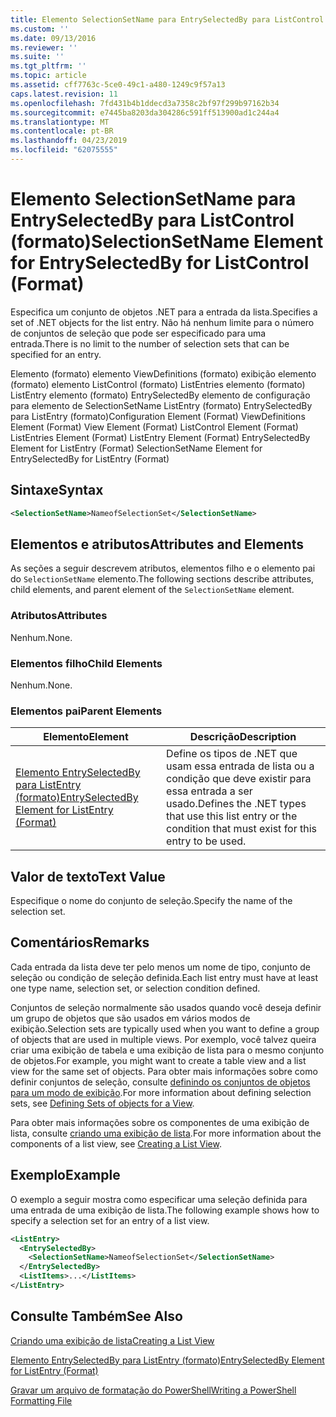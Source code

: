 ```yaml
---
title: Elemento SelectionSetName para EntrySelectedBy para ListControl (formato) | Microsoft Docs
ms.custom: ''
ms.date: 09/13/2016
ms.reviewer: ''
ms.suite: ''
ms.tgt_pltfrm: ''
ms.topic: article
ms.assetid: cff7763c-5ce0-49c1-a480-1249c9f57a13
caps.latest.revision: 11
ms.openlocfilehash: 7fd431b4b1ddecd3a7358c2bf97f299b97162b34
ms.sourcegitcommit: e7445ba8203da304286c591ff513900ad1c244a4
ms.translationtype: MT
ms.contentlocale: pt-BR
ms.lasthandoff: 04/23/2019
ms.locfileid: "62075555"
---
```

# <a name="selectionsetname-element-for-entryselectedby-for-listcontrol-format"></a><span data-ttu-id="87893-102">Elemento SelectionSetName para EntrySelectedBy para ListControl (formato)</span><span class="sxs-lookup"><span data-stu-id="87893-102">SelectionSetName Element for EntrySelectedBy for ListControl (Format)</span></span>

<span data-ttu-id="87893-103">Especifica um conjunto de objetos .NET para a entrada da lista.</span><span class="sxs-lookup"><span data-stu-id="87893-103">Specifies a set of .NET objects for the list entry.</span></span> <span data-ttu-id="87893-104">Não há nenhum limite para o número de conjuntos de seleção que pode ser especificado para uma entrada.</span><span class="sxs-lookup"><span data-stu-id="87893-104">There is no limit to the number of selection sets that can be specified for an entry.</span></span>

<span data-ttu-id="87893-105">Elemento (formato) elemento ViewDefinitions (formato) exibição elemento (formato) elemento ListControl (formato) ListEntries elemento (formato) ListEntry elemento (formato) EntrySelectedBy elemento de configuração para elemento de SelectionSetName ListEntry (formato) EntrySelectedBy para ListEntry (formato)</span><span class="sxs-lookup"><span data-stu-id="87893-105">Configuration Element (Format) ViewDefinitions Element (Format) View Element (Format) ListControl Element (Format) ListEntries Element (Format) ListEntry Element (Format) EntrySelectedBy Element for ListEntry (Format) SelectionSetName Element for EntrySelectedBy for ListEntry (Format)</span></span>

## <a name="syntax"></a><span data-ttu-id="87893-106">Sintaxe</span><span class="sxs-lookup"><span data-stu-id="87893-106">Syntax</span></span>

```xml
<SelectionSetName>NameofSelectionSet</SelectionSetName>
```

## <a name="attributes-and-elements"></a><span data-ttu-id="87893-107">Elementos e atributos</span><span class="sxs-lookup"><span data-stu-id="87893-107">Attributes and Elements</span></span>

<span data-ttu-id="87893-108">As seções a seguir descrevem atributos, elementos filho e o elemento pai do `SelectionSetName` elemento.</span><span class="sxs-lookup"><span data-stu-id="87893-108">The following sections describe attributes, child elements, and parent element of the `SelectionSetName` element.</span></span>

### <a name="attributes"></a><span data-ttu-id="87893-109">Atributos</span><span class="sxs-lookup"><span data-stu-id="87893-109">Attributes</span></span>

<span data-ttu-id="87893-110">Nenhum.</span><span class="sxs-lookup"><span data-stu-id="87893-110">None.</span></span>

### <a name="child-elements"></a><span data-ttu-id="87893-111">Elementos filho</span><span class="sxs-lookup"><span data-stu-id="87893-111">Child Elements</span></span>

<span data-ttu-id="87893-112">Nenhum.</span><span class="sxs-lookup"><span data-stu-id="87893-112">None.</span></span>

### <a name="parent-elements"></a><span data-ttu-id="87893-113">Elementos pai</span><span class="sxs-lookup"><span data-stu-id="87893-113">Parent Elements</span></span>

|<span data-ttu-id="87893-114">Elemento</span><span class="sxs-lookup"><span data-stu-id="87893-114">Element</span></span>|<span data-ttu-id="87893-115">Descrição</span><span class="sxs-lookup"><span data-stu-id="87893-115">Description</span></span>|
|-------------|-----------------|
|[<span data-ttu-id="87893-116">Elemento EntrySelectedBy para ListEntry (formato)</span><span class="sxs-lookup"><span data-stu-id="87893-116">EntrySelectedBy Element for ListEntry (Format)</span></span>](./entryselectedby-element-for-listentry-for-listcontrol-format.md)|<span data-ttu-id="87893-117">Define os tipos de .NET que usam essa entrada de lista ou a condição que deve existir para essa entrada a ser usado.</span><span class="sxs-lookup"><span data-stu-id="87893-117">Defines the .NET types that use this list entry or the condition that must exist for this entry to be used.</span></span>|

## <a name="text-value"></a><span data-ttu-id="87893-118">Valor de texto</span><span class="sxs-lookup"><span data-stu-id="87893-118">Text Value</span></span>

<span data-ttu-id="87893-119">Especifique o nome do conjunto de seleção.</span><span class="sxs-lookup"><span data-stu-id="87893-119">Specify the name of the selection set.</span></span>

## <a name="remarks"></a><span data-ttu-id="87893-120">Comentários</span><span class="sxs-lookup"><span data-stu-id="87893-120">Remarks</span></span>

<span data-ttu-id="87893-121">Cada entrada da lista deve ter pelo menos um nome de tipo, conjunto de seleção ou condição de seleção definida.</span><span class="sxs-lookup"><span data-stu-id="87893-121">Each list entry must have at least one type name, selection set, or selection condition defined.</span></span>

<span data-ttu-id="87893-122">Conjuntos de seleção normalmente são usados quando você deseja definir um grupo de objetos que são usados em vários modos de exibição.</span><span class="sxs-lookup"><span data-stu-id="87893-122">Selection sets are typically used when you want to define a group of objects that are used in multiple views.</span></span> <span data-ttu-id="87893-123">Por exemplo, você talvez queira criar uma exibição de tabela e uma exibição de lista para o mesmo conjunto de objetos.</span><span class="sxs-lookup"><span data-stu-id="87893-123">For example, you might want to create a table view and a list view for the same set of objects.</span></span> <span data-ttu-id="87893-124">Para obter mais informações sobre como definir conjuntos de seleção, consulte [definindo os conjuntos de objetos para um modo de exibição](./defining-selection-sets.md).</span><span class="sxs-lookup"><span data-stu-id="87893-124">For more information about defining selection sets, see [Defining Sets of objects for a View](./defining-selection-sets.md).</span></span>

<span data-ttu-id="87893-125">Para obter mais informações sobre os componentes de uma exibição de lista, consulte [criando uma exibição de lista](./creating-a-list-view.md).</span><span class="sxs-lookup"><span data-stu-id="87893-125">For more information about the components of a list view, see [Creating a List View](./creating-a-list-view.md).</span></span>

## <a name="example"></a><span data-ttu-id="87893-126">Exemplo</span><span class="sxs-lookup"><span data-stu-id="87893-126">Example</span></span>

<span data-ttu-id="87893-127">O exemplo a seguir mostra como especificar uma seleção definida para uma entrada de uma exibição de lista.</span><span class="sxs-lookup"><span data-stu-id="87893-127">The following example shows how to specify a selection set for an entry of a list view.</span></span>

```xml
<ListEntry>
  <EntrySelectedBy>
    <SelectionSetName>NameofSelectionSet</SelectionSetName>
  </EntrySelectedBy>
  <ListItems>...</ListItems>
</ListEntry>
```

## <a name="see-also"></a><span data-ttu-id="87893-128">Consulte Também</span><span class="sxs-lookup"><span data-stu-id="87893-128">See Also</span></span>

[<span data-ttu-id="87893-129">Criando uma exibição de lista</span><span class="sxs-lookup"><span data-stu-id="87893-129">Creating a List View</span></span>](./creating-a-list-view.md)

[<span data-ttu-id="87893-130">Elemento EntrySelectedBy para ListEntry (formato)</span><span class="sxs-lookup"><span data-stu-id="87893-130">EntrySelectedBy Element for ListEntry (Format)</span></span>](./entryselectedby-element-for-listentry-for-listcontrol-format.md)

[<span data-ttu-id="87893-131">Gravar um arquivo de formatação do PowerShell</span><span class="sxs-lookup"><span data-stu-id="87893-131">Writing a PowerShell Formatting File</span></span>](./writing-a-powershell-formatting-file.md)
